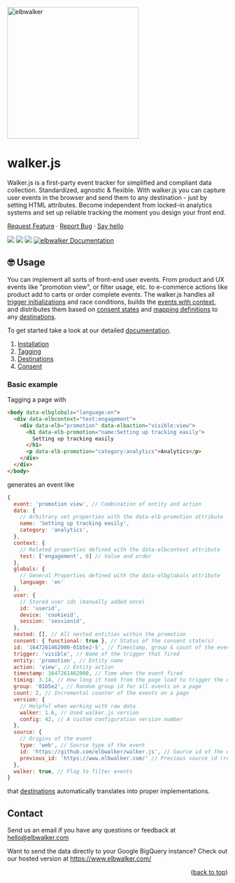 <p align="left">
  <a href="https://elbwalker.com">
    <img title="elbwalker" src='https://www.elbwalker.com/elbwalker.png' width="300px"/>
  </a>
</p>

# walker.js

Walker.js is a first-party event tracker for simplified and compliant data collection. Standardized, agnostic & flexible. With walker.js you can capture user events in the browser and send them to any destination - just by setting HTML attributes. Become independent from locked-in analytics systems and set up reliable tracking the moment you design your front end.

[Request Feature](https://github.com/elbwalker/walker.js/issues/new) · [Report Bug](https://github.com/elbwalker/walker.js/issues/new) · [Say hello](https://calendly.com/elb-alexander/30min)

<div align="left">
  <img src="https://img.shields.io/github/license/elbwalker/walker.js" />
  <img src="https://img.shields.io/github/languages/top/elbwalker/walker.js" />
  <img src="https://img.shields.io/github/size/elbwalker/walker.js/dist/walker.js" />
  <a href="https://docs.elbwalker.com/"><img src="https://img.shields.io/badge/docs-docs.elbwalker.com-yellow" alt="elbwalker Documentation"></a>
</div>

## 🤓 Usage

You can implement all sorts of front-end user events. From product and UX events like "promotion view", or filter usage, etc. to e-commerce actions like product add to carts or order complete events. The walker.js handles all [trigger initializations](https://docs.elbwalker.com/tagging/available-triggers) and race conditions, builds the [events with context](https://docs.elbwalker.com/tagging/basics), and distributes them based on [consent states](https://docs.elbwalker.com/privacy/consent) and [mapping definitions](https://docs.elbwalker.com/destinations/basics#mapping) to any [destinations](https://docs.elbwalker.com/destinations/details).

To get started take a look at our detailed [documentation](https://docs.elbwalker.com/).

1. [Installation](https://docs.elbwalker.com/getting-started/installation)
2. [Tagging](https://docs.elbwalker.com/tagging/basics)
3. [Destinations](https://docs.elbwalker.com/destinations/basics)
4. [Consent](https://docs.elbwalker.com/privacy/consent)

### Basic example

Tagging a page with

```html
<body data-elbglobals="language:en">
  <div data-elbcontext="test:engagement">
    <div data-elb="promotion" data-elbaction="visible:view">
      <h1 data-elb-promotion="name:Setting up tracking easily">
        Setting up tracking easily
      </h1>
      <p data-elb-promotion="category:analytics">Analytics</p>
    </div>
  </div>
</body>
```

generates an event like

```js
{
  event: 'promotion view', // Combination of entity and action
  data: {
    // Arbitrary set properties with the data-elb-promotion attribute
    name: 'Setting up tracking easily',
    category: 'analytics',
  },
  context: {
    // Related properties defined with the data-elbcontext attribute
    test: ['engagement', 0] // Value and order
  },
  globals: {
    // General Properties defined with the data-elbglobals attribute
    language: 'en'
  },
  user: {
    // Stored user ids (manually added once)
    id: 'userid',
    device: 'cookieid',
    session: 'sessionid',
  },
  nested: [], // All nested entities within the promotion
  consent: { functional: true }, // Status of the consent state(s)
  id: '1647261462000-01b5e2-5', // Timestamp, group & count of the event
  trigger: 'visible', // Name of the trigger that fired
  entity: 'promotion', // Entity name
  action: 'view', // Entity action
  timestamp: 1647261462000, // Time when the event fired
  timing: 3.14, // How long it took from the page load to trigger the event
  group: '01b5e2', // Random group id for all events on a page
  count: 2, // Incremental counter of the events on a page
  version: {
    // Helpful when working with raw data
    walker: 1.6, // Used walker.js version
    config: 42, // A custom configuration version number
  },
  source: {
    // Origins of the event
    type: 'web', // Source type of the event
    id: 'https://github.com/elbwalker/walker.js', // Source id of the event's origin (url)
    previous_id: 'https://www.elbwalker.com/' // Previous source id (referrer)
  },
  walker: true, // Flag to filter events
}
```

that [destinations](https://docs.elbwalker.com/destinations/details) automatically translates into proper implementations.

## Contact

Send us an email if you have any questions or feedback at hello@elbwalker.com

Want to send the data directly to your Google BigQuery instance? Check out our hosted version at https://www.elbwalker.com/

<p align="right">(<a href="#top">back to top</a>)</p>
